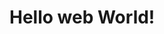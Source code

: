 <!DOCTYPE html>
<html lang="en">
<head>
    <meta charset="UTF-8">
    <meta http-equiv="X-UA-Compatible" content="IE=edge">
    <meta name="viewport" content="width=device-width, initial-scale=1.0">
    <title>my first web page</title>
</head>
<body>
    <h1> Hello web World! </h1>
</body>
</html>
